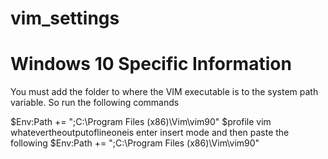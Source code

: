 # vim_settings

# Windows 10 Specific Information 

You must add the folder to where the VIM executable is to the system path variable. 
So run the following commands 

$Env:Path += ";C:\Program Files (x86)\Vim\vim90"
$profile 
vim whatevertheoutputoflineoneis
enter insert mode and then paste the following $Env:Path += ";C:\Program Files (x86)\Vim\vim90"


